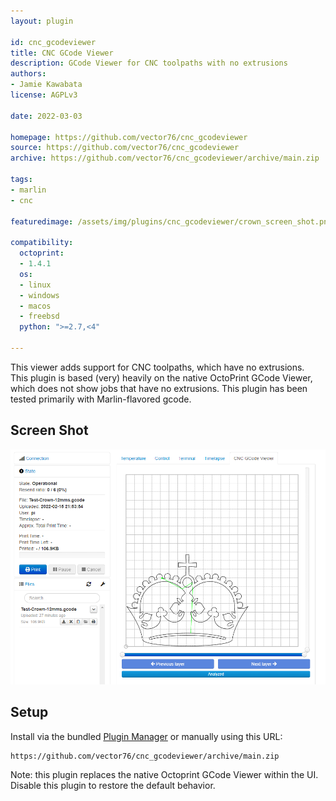 ```yaml
---
layout: plugin

id: cnc_gcodeviewer
title: CNC GCode Viewer
description: GCode Viewer for CNC toolpaths with no extrusions
authors:
- Jamie Kawabata
license: AGPLv3

date: 2022-03-03

homepage: https://github.com/vector76/cnc_gcodeviewer
source: https://github.com/vector76/cnc_gcodeviewer
archive: https://github.com/vector76/cnc_gcodeviewer/archive/main.zip

tags:
- marlin
- cnc

featuredimage: /assets/img/plugins/cnc_gcodeviewer/crown_screen_shot.png

compatibility:
  octoprint:
  - 1.4.1
  os:
  - linux
  - windows
  - macos
  - freebsd
  python: ">=2.7,<4"

---
```


This viewer adds support for CNC toolpaths, which have no extrusions.  
This plugin is based \(very\) heavily on the native OctoPrint GCode Viewer, which does not show jobs that have no extrusions.
This plugin has been tested primarily with Marlin-flavored gcode.

## Screen Shot

![Crown Screen Shot](/assets/img/plugins/cnc_gcodeviewer/crown_screen_shot.png)

## Setup

Install via the bundled [Plugin Manager](https://docs.octoprint.org/en/master/bundledplugins/pluginmanager.html)
or manually using this URL:

    https://github.com/vector76/cnc_gcodeviewer/archive/main.zip

Note: this plugin replaces the native Octoprint GCode Viewer within the UI.  Disable this plugin to restore the default behavior.
